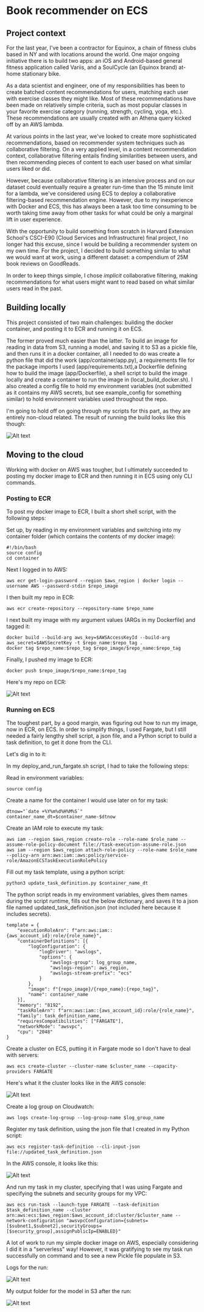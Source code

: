 # Book recommender on ECS

## Project context

For the last year, I've been a contractor for Equinox, a chain of fitness clubs based in NY and with locations around the world. One major ongoing initiative there is to build two apps: an iOS and Android-based general fitness application called Variis, and a SoulCycle (an Equinox brand) at-home stationary bike. 

As a data scientist and engineer, one of my responsibilities has been to create batched content recommendations for users, matching each user with exercise classes they might like. Most of these recommendations have been made on relatively simple criteria, such as most popular classes in your favorite exercise category (running, strength, cycling, yoga, etc.). These recommendations are usually created with an Athena query kicked off by an AWS lambda.

At various points in the last year, we've looked to create more sophisticated recommendations, based on recommender system techniques such as collaborative filtering. On a very applied level, in a content recommendation context, collaborative filtering entails finding similarities between users, and then recommending pieces of content to each user based on what similar users liked or did.

However, because collaborative filtering is an intensive process and on our dataset could eventually require a greater run-time than the 15 minute limit for a lambda, we've considered using ECS to deploy a collaborative filtering-based recommendation engine. However, due to my inexperience with Docker and ECS, this has always been a task too time consuming to be worth taking time away from other tasks for what could be only a marginal lift in user experience.

With the opportunity to build something from scratch in Harvard Extension School's CSCI-E90 (Cloud Services and Infrastructure) final project, I no longer had this excuse, since I would be building a recommender system on my own time. For the project, I decided to build something similar to what we would want at work, using a different dataset: a compendium of 25M book reviews on GoodReads.

In order to keep things simple, I chose *implicit* collaborative filtering, making recommendations for what users might want to read based on what similar users read in the past.

## Building locally

This project consisted of two main challenges: building the docker container, and posting it to ECR and running it on ECS. 

The former proved much easier than the latter. To build an image for reading in data from S3, running a model, and saving it to S3 as a pickle file, and then runs it in a docker container, all I needed to do was create a python file that did the work (app/container/app.py), a requirements file for the package imports I used (app/requirements.txt),a Dockerfile defining how to build the image (app/Dockerfile), a shell script to build the image locally and create a container to run the image in (local_build_docker.sh). I also created a config file to hold my environment variables (not submitted as it contains my AWS secrets, but see example_config for something similar) to hold environment variables used throughout the repo.

I'm going to hold off on going through my scripts for this part, as they are entirely non-cloud related. The result of running the build looks like this though:

![Alt text](https://github.com/JBlumstein/first-docker-app/blob/main/static/example_docker_build.png?raw=true)

## Moving to the cloud

Working with docker on AWS was tougher, but I ultimately succeeded to posting my docker image to ECR and then running it in ECS using only CLI commands.

### Posting to ECR

To post my docker image to ECR, I built a short shell script, with the following steps:

Set up, by reading in my environment variables and switching into my container folder (which contains the contents of my docker image):

    #!/bin/bash
    source config
    cd container

Next I logged in to AWS:

    aws ecr get-login-password --region $aws_region | docker login --username AWS --password-stdin $repo_image

I then built my repo in ECR:
    
    aws ecr create-repository --repository-name $repo_name

I next built my image with my argument values (ARGs in my Dockerfile) and tagged it:

    docker build --build-arg aws_key=$AWSAccessKeyId --build-arg aws_secret=$AWSSecretKey -t $repo_name:$repo_tag .
    docker tag $repo_name:$repo_tag $repo_image/$repo_name:$repo_tag

Finally, I pushed my image to ECR:
    
    docker push $repo_image/$repo_name:$repo_tag

Here's my repo on ECR:

![Alt text](https://github.com/JBlumstein/first-docker-app/blob/main/static/example_ecr.png?raw=true)

### Running on ECS

The toughest part, by a good margin, was figuring out how to run my image, now in ECR, on ECS. In order to simplify things, I used Fargate, but I still needed a fairly lengthy shell script, a json file, and a Python script to build a task definition, to get it done from the CLI.

Let's dig in to it:

In my deploy_and_run_fargate.sh script, I had to take the following steps:

Read in environment variables:
    
    source config

Create a name for the container I would use later on for my task:

    dtnow="`date +%Y%m%d%H%M%S`"
    container_name_dt=$container_name-$dtnow

Create an IAM role to execute my task:

    aws iam --region $aws_region create-role --role-name $role_name --assume-role-policy-document file://task-execution-assume-role.json
    aws iam --region $aws_region attach-role-policy --role-name $role_name --policy-arn arn:aws:iam::aws:policy/service-role/AmazonECSTaskExecutionRolePolicy

Fill out my task template, using a python script:
    
    python3 update_task_definition.py $container_name_dt

The python script reads in my environment variables, gives them names during the script runtime, fills out the below dictionary, and saves it to a json file named updated_task_definition.json (not included here because it includes secrets).

    template = {
        "executionRoleArn": f"arn:aws:iam::{aws_account_id}:role/{role_name}",
        "containerDefinitions": [{
            "logConfiguration": {
                "logDriver": "awslogs",
                "options": {
                    "awslogs-group": log_group_name,
                    "awslogs-region": aws_region,
                    "awslogs-stream-prefix": "ecs"
                }
            },
            "image": f"{repo_image}/{repo_name}:{repo_tag}",
            "name": container_name
        }],
        "memory": "8192",
        "taskRoleArn": f"arn:aws:iam::{aws_account_id}:role/{role_name}",
        "family": task_definition_name,
        "requiresCompatibilities": ["FARGATE"],
        "networkMode": "awsvpc",
        "cpu": "2048"
    }

Create a cluster on ECS, putting it in Fargate mode so I don't have to deal with servers:
    
    aws ecs create-cluster --cluster-name $cluster_name --capacity-providers FARGATE 

Here's what it the cluster looks like in the AWS console:

![Alt text](https://github.com/JBlumstein/first-docker-app/blob/main/static/example_ecs_cluster.png?raw=true)

Create a log group on Cloudwatch:

    aws logs create-log-group --log-group-name $log_group_name

Register my task definition, using the json file that I created in my Python script:

    aws ecs register-task-definition --cli-input-json file://updated_task_definition.json

In the AWS console, it looks like this:

![Alt text](https://github.com/JBlumstein/first-docker-app/blob/main/static/example_task_definition.png?raw=true)

And run my task in my cluster, specifying that I was using Fargate and specifying the subnets and security groups for my VPC:

    aws ecs run-task --launch-type FARGATE --task-definition $task_definition_name --cluster arn:aws:ecs:$aws_region:$aws_account_id:cluster/$cluster_name --network-configuration "awsvpcConfiguration={subnets=[$subnet1,$subnet2],securityGroups=[$security_group],assignPublicIp=ENABLED}"

A lot of work to run my simple docker image on AWS, especially considering I did it in a "serverless" way! However, it was gratifying to see my task run successfully on command and to see a new Pickle file populate in S3.

Logs for the run:

![Alt text](https://github.com/JBlumstein/first-docker-app/blob/main/static/example_logs.png?raw=true)

My output folder for the model in S3 after the run:

![Alt text](https://github.com/JBlumstein/first-docker-app/blob/main/static/example_s3.png?raw=true)
